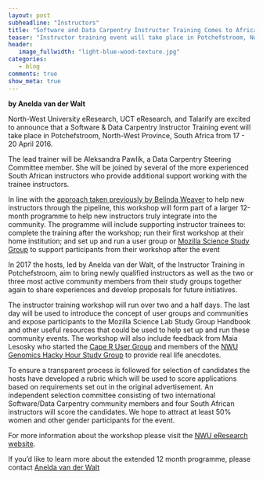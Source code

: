 ```yaml
---
layout: post
subheadline: "Instructors"
title: "Software and Data Carpentry Instructor Training Comes to Africa"
teaser: "Instructor training event will take place in Potchefstroom, North-West Province, South Africa from 17 - 20 April 2016"
header:
   image_fullwidth: "light-blue-wood-texture.jpg"
categories:
   - blog
comments: true
show_meta: true
---
```


**by Anelda van der Walt**

North-West University eResearch, UCT eResearch, and Talarify are excited to announce that a Software & Data Carpentry Instructor Training event will take place in Potchefstroom, North-West Province, South Africa from 17 - 20 April 2016.

The lead trainer will be Aleksandra Pawlik, a Data Carpentry Steering Committee member. She will be joined by several of the more experienced South African instructors who provide additional support working with the trainee instructors.

In line with the [approach taken previously by Belinda Weaver](http://software-carpentry.org/blog/2016/03/proposal-instructor-trainees.html) to help new instructors through the pipeline, this workshop will form part of a larger 12-month programme to help new instructors truly integrate into the community.  The programme will include supporting instructor trainees to:
complete the training after the workshop;
run their first workshop at their home institution; and
set up and run a user group or [Mozilla Science Study Group](https://mozillascience.org/) to support participants from their workshop after the event

In 2017 the hosts, led by Anelda van der Walt, of the Instructor Training in Potchefstroom,  aim to bring newly qualified instructors as well as the two or three most active community members from their study groups together again to share experiences and develop proposals for future initiatives.

The instructor training workshop will run over two and a half days. The last day will be used to introduce the concept of user groups and communities and expose participants to the Mozilla Science Lab Study Group Handbook and other useful resources that could be used to help set up and run these community events. The workshop will also include feedback from Maia Lesosky who started  the [Cape R User Group](https://caperuser.wordpress.com/) and members of the [NWU Genomics Hacky Hour Study Group](http://anelda.github.io/GenomicsHackyHour/) to provide real life anecdotes.

To ensure a transparent process is followed for selection of candidates the hosts have developed a rubric which will be used to score applications based on requirements set out in the original advertisement.  An independent selection committee consisting of two international Software/Data Carpentry community members and four South African instructors will score the candidates.  We hope to attract at least 50% women and other gender participants for the event.

For more information about the workshop please visit the [NWU eResearch website](http://www.nwu.ac.za/eresearch/news/the-first-software-data-carpentry-instructor-training-workshop).

If you’d like to learn more about the extended 12 month programme, please contact [Anelda van der Walt](anelda.vdwalt@gmail.com)
